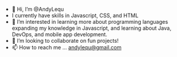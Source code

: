 - 👋 Hi, I’m @AndyLequ
- I currently have skills in Javascript, CSS, and HTML
- 👀 I’m interested in learning more about programming languages expanding my knowledge in Javascript, and learning about Java, DevOps, and mobile app development. 
- 💞️ I’m looking to collaborate on fun projects!
- 📫 How to reach me ... andylequ@gmail.com

<!---
AndyLequ/AndyLequ is a ✨ special ✨ repository because its `README.md` (this file) appears on your GitHub profile.
You can click the Preview link to take a look at your changes.
--->
